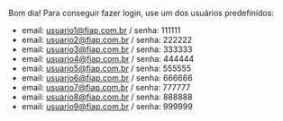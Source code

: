 Bom dia! Para conseguir fazer login, use um dos usuários predefinidos:
- email: usuario1@fiap.com.br / senha: 111111
- email: usuario2@fiap.com.br / senha: 222222
- email: usuario3@fiap.com.br / senha: 333333
- email: usuario4@fiap.com.br / senha: 444444
- email: usuario5@fiap.com.br / senha: 555555
- email: usuario6@fiap.com.br / senha: 666666
- email: usuario7@fiap.com.br / senha: 777777
- email: usuario8@fiap.com.br / senha: 888888
- email: usuario9@fiap.com.br / senha: 999999
